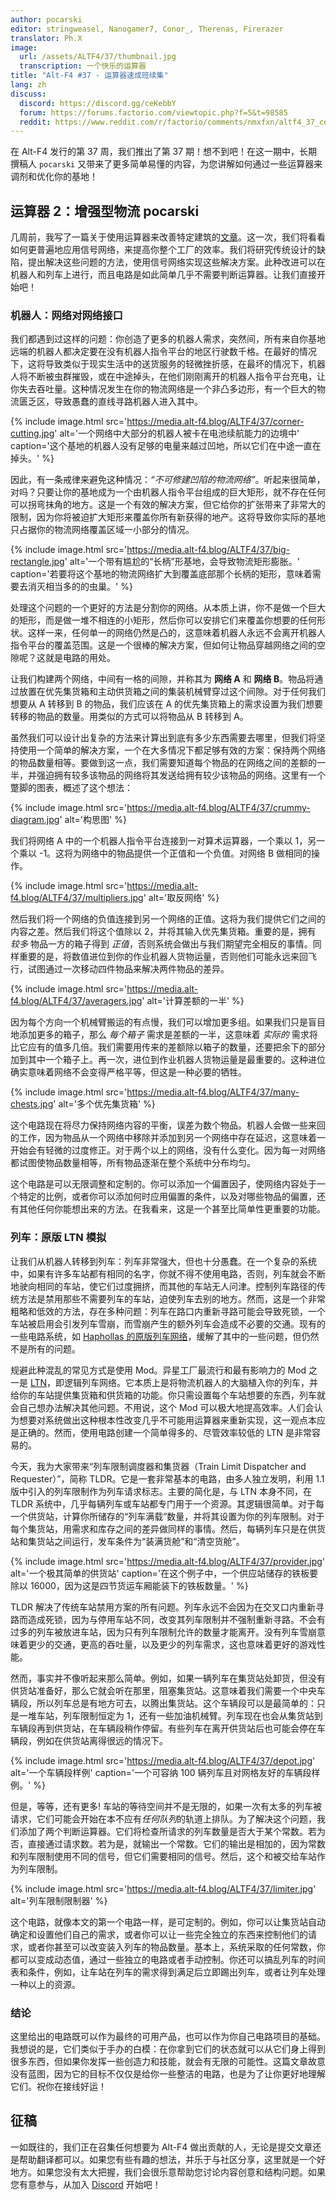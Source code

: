 ```yaml
---
author: pocarski
editor: stringweasel, Nanogamer7, Conor_, Therenas, Firerazer
translator: Ph.X
image:
  url: /assets/ALTF4/37/thumbnail.jpg
  transcription: 一个快乐的运算器
title: "Alt-F4 #37 - 运算器速成班续集"
lang: zh
discuss:
  discord: https://discord.gg/ceKebbY
  forum: https://forums.factorio.com/viewtopic.php?f=5&t=98585
  reddit: https://www.reddit.com/r/factorio/comments/nmxfxn/altf4_37_combinator_crash_course_continuation/
---
```


在 Alt-F4 发行的第 37 周，我们推出了第 37 期！想不到吧！在这一期中，长期撰稿人 `pocarski` 又带来了更多简单易懂的内容，为您讲解如何通过一些运算器来调剂和优化你的基地！

## 运算器 2：增强型物流 <author>pocarski</author>

几周前，我写了一篇关于使用运算器来改善特定建筑的[文章](https://alt-f4.blog/zh/ALTF4-31/#%E8%BF%90%E7%AE%97%E5%99%A8%E4%BB%A5%E5%8F%8A%E4%B8%BA%E4%BB%80%E4%B9%88%E4%BD%A0%E6%97%A0%E9%9C%80%E7%95%8F%E6%83%A7%E5%AE%83%E4%BB%AC-pocarski)。这一次，我们将看看如何更普遍地应用信号网络，来提高你整个工厂的效率。我们将研究传统设计的缺陷，提出解决这些问题的方法，使用信号网络实现这些解决方案。此种改进可以在机器人和列车上进行，而且电路是如此简单几乎不需要判断运算器。让我们直接开始吧！

### 机器人：网络对网络接口

我们都遇到过这样的问题：你创造了更多的机器人需求，突然间，所有来自你基地远端的机器人都决定要在没有机器人指令平台的地区行驶数千格。在最好的情况下，这将导致类似于现实生活中的送货服务的轻微挫折感，在最坏的情况下，机器人将不断被虫群摧毁，或在中途掉头，在他们刚刚离开的机器人指令平台充电，让你失去吞吐量。这种情况发生在你的物流网络是一个非凸多边形，有一个巨大的物流匮乏区，导致愚蠢的直线寻路机器人进入其中。

{% include image.html src='https://media.alt-f4.blog/ALTF4/37/corner-cutting.jpg' alt='一个网络中大部分的机器人被卡在电池续航能力的边境中' caption='这个基地的机器人没有足够的电量来越过凹地，所以它们在中途一直在掉头。' %}

因此，有一条戒律来避免这种情况：*“不可修建凹陷的物流网络”*。听起来很简单，对吗？只要让你的基地成为一个由机器人指令平台组成的巨大矩形，就不存在任何可以拐弯抹角的地方。这是一个有效的解决方案，但它给你的扩张带来了非常大的限制，因为你将被迫扩大矩形来覆盖你所有新获得的地产。这将导致你实际的基地只占据你的物流网络覆盖区域一小部分的情况。

{% include image.html src='https://media.alt-f4.blog/ALTF4/37/big-rectangle.jpg' alt='一个带有尴尬的“长柄”形基地，会导致物流矩形膨胀。' caption='若要将这个基地的物流网络扩大到覆盖底部那个长柄的矩形，意味着需要去消灭相当多的的虫巢。' %}

处理这个问题的一个更好的方法是分割你的网络。从本质上讲，你不是做一个巨大的矩形，而是做一堆不相连的小矩形，然后你可以安排它们来覆盖你想要的任何形状。这样一来，任何单一的网络仍然是凸的，这意味着机器人永远不会离开机器人指令平台的覆盖范围。这是一个很棒的解决方案，但如何让物品穿越网络之间的空隙呢？这就是电路的用处。

让我们构建两个网络，中间有一格的间隙，并称其为 **网络 A** 和 **网络 B**。物品将通过放置在优先集货箱和主动供货箱之间的集装机械臂穿过这个间隙。对于任何我们想要从 A 转移到 B 的物品，我们应该在 A 的优先集货箱上的需求设置为我们想要转移的物品的数量。用类似的方式可以将物品从 B 转移到 A。

虽然我们可以设计出复杂的方法来计算出到底有多少东西需要去哪里，但我们将坚持使用一个简单的解决方案，一个在大多情况下都足够有效的方案：保持两个网络的物品数量相等。要做到这一点，我们需要知道每个物品的在网络之间的差额的一半，并强迫拥有较多该物品的网络将其发送给拥有较少该物品的网络。这里有一个蹩脚的图表，概述了这个想法：

{% include image.html src='https://media.alt-f4.blog/ALTF4/37/crummy-diagram.jpg' alt='构思图' %}

我们将网络 A 中的一个机器人指令平台连接到一对算术运算器，一个乘以 1，另一个乘以 -1。这将为网络中的物品提供一个正值和一个负值。对网络 B 做相同的操作。

{% include image.html src='https://media.alt-f4.blog/ALTF4/37/multipliers.jpg' alt='取反网络' %}

然后我们将一个网络的负值连接到另一个网络的正值。这将为我们提供它们之间的内容之差。然后我们将这个值除以 2，并将其输入优先集货箱。重要的是，拥有 *较多* 物品一方的箱子得到 *正值*，否则系统会做出与我们期望完全相反的事情。同样重要的是，将数值进位到你的作业机器人货物运量，否则他们可能永远来回飞行，试图通过一次移动四件物品来解决两件物品的差异。

{% include image.html src='https://media.alt-f4.blog/ALTF4/37/averagers.jpg' alt='计算差额的一半' %}

因为每个方向一个机械臂搬运的有点慢，我们可以增加更多组。如果我们只是盲目地添加更多的箱子，那么 *每个箱子* 需求是差额的一半，这意味着 *实际的* 需求将比它应有的值多几倍。我们需要用传来的差额除以箱子的数量，还要把余下的部分加到其中一个箱子上。再一次，进位到作业机器人货物运量是最重要的。这种进位确实意味着网络不会变得严格平等，但这是一种必要的牺牲。

{% include image.html src='https://media.alt-f4.blog/ALTF4/37/many-chests.jpg' alt='多个优先集货箱' %}

这个电路现在将尽力保持网络内容的平衡，误差为数个物品。机器人会做一些来回的工作，因为物品从一个网络中移除并添加到另一个网络中存在延迟，这意味着一开始会有轻微的过度修正。对于两个以上的网络，没有什么变化。因为每一对网络都试图使物品数量相等，所有物品逐渐在整个系统中分布均匀。

这个电路是可以无限调整和定制的。你可以添加一个偏置因子，使网络内容处于一个特定的比例，或者你可以添加何时应用偏置的条件，以及对哪些物品的偏置，还有其他任何你能想出来的方法。在我看来，这是一个甚至比简单性更重要的功能。

### 列车：原版 LTN 模拟

让我们从机器人转移到列车：列车非常强大，但也十分愚蠢。在一个复杂的系统中，如果有许多车站都有相同的名字，你就不得不使用电路，否则，列车就会不断地驶向相同的车站，使它们过度拥挤，而其他的车站无人问津。控制列车路径的传统方法是禁用那些不需要列车的车站，迫使列车去别的地方。然而，这是一个非常粗略和低效的方法，存在多种问题：列车在路口内重新寻路可能会导致死锁，一个车站被启用会引发列车雪崩，而雪崩产生的额外列车会造成不必要的交通。现有的一些电路系统，如 [Haphollas 的原版列车网络](https://www.reddit.com/r/factorio/comments/aa3pz8/vanilla_train_network_by_haphollas/)，缓解了其中的一些问题，但仍然不是所有的问题。

规避此种混乱的常见方式是使用 Mod。异星工厂最流行和最有影响力的 Mod 之一是 [LTN](https://mods.factorio.com/mods/Optera/LogisticTrainNetwork)，即逻辑列车网络。它本质上是将物流机器人的大脑植入你的列车，并给你的车站提供集货箱和供货箱的功能。你只需设置每个车站想要的东西，列车就会自己想办法解决其他问题。不用说，这个 Mod 可以极大地提高效率。人们会认为想要对系统做出这种根本性改变几乎不可能用运算器来重新实现，这一观点本应是正确的。然而，使用电路创建一个简单得多的、尽管效率较低的 LTN 是非常容易的。

今天，我为大家带来“列车限制调度器和集货器（Train Limit Dispatcher and Requester）”，简称 TLDR。它是一套非常基本的电路，由多人独立发明，利用 1.1 版中引入的列车限制作为列车请求标志。主要的简化是，与 LTN 本身不同，在 TLDR 系统中，几乎每辆列车或车站都专门用于一个资源。其逻辑很简单。对于每一个供货站，计算你所储存的“列车满载”数量，并将其设置为你的列车限制。对于每个集货站，用需求和库存之间的差异做同样的事情。然后，每辆列车只是在供货站和集货站之间运行，发车条件为“装满货舱”和“清空货舱”。

{% include image.html src='https://media.alt-f4.blog/ALTF4/37/provider.jpg' alt='一个极其简单的供货站' caption='在这个例子中，一个供应站储存的铁板要除以 16000，因为这是四节货运车厢能装下的铁板数量。' %}

TLDR 解决了传统车站禁用方案的所有问题。列车永远不会因为在交叉口内重新寻路而造成死锁，因为与停用车站不同，改变其列车限制并不强制重新寻路。不会有过多的列车被放进车站，因为只有列车限制允许的数量才能离开。没有列车雪崩意味着更少的交通，更高的吞吐量，以及更少的列车需求，这也意味着更好的游戏性能。

然而，事实并不像听起来那么简单。例如，如果一辆列车在集货站处卸货，但没有供货站准备好，那么它就会听在那里，阻塞集货站。这意味着我们需要一个中央车辆段，所以列车总是有地方可去，以腾出集货站。这个车辆段可以是最简单的：只是一堆车站，列车限制恒定为 1，还有一些加油机械臂。列车现在也会从集货站到车辆段再到供货站，在车辆段稍作停留。有些列车在离开供货站后也可能会停在车辆段，例如在供货站离得很远的情况下。

{% include image.html src='https://media.alt-f4.blog/ALTF4/37/depot.jpg' alt='一个车辆段样例' caption='一个可容纳 100 辆列车且对网格友好的车辆段样例。' %}

但是，等等，还有更多! 车站的等待空间并不是无限的，如果一次有太多的列车被请求，它们可能会开始在本不应有*任何队列*的轨道上排队。为了解决这个问题，我们添加了两个判断运算器。它们将检查所请求的列车数量是否大于某个常数。若为否，直接通过请求数。若为是，就输出一个常数。它们的输出是相加的，因为常数和列车限制使用不同的信号，但它们需要相同的信号。然后，这个和被交给车站作为列车限制。

{% include image.html src='https://media.alt-f4.blog/ALTF4/37/limiter.jpg' alt='列车限制限制器' %}

这个电路，就像本文的第一个电路一样，是可定制的。例如，你可以让集货站自动确定和设置他们自己的需求，或者你可以让一些完全独立的东西来控制他们的请求，或者你甚至可以改变装入列车的物品数量。基本上，系统采取的任何常数，你都可以变成动态值，通过一些独立的电路或者手动控制。你还可以搞乱列车的时间表和条件，例如，让车站在列车的需求得到满足后立即踢出列车，或者让列车处理一种以上的资源。

### 结论

这里给出的电路既可以作为最终的可用产品，也可以作为你自己电路项目的基础。我想说的是，它们类似于手办的白模：在你拿到它们的状态就可以从它们身上得到很多东西，但如果你发挥一些创造力和技能，就会有无限的可能性。这篇文章故意没有蓝图，因为它的目标不仅仅是给你一些整洁的电路，也是为了让你更好地理解它们。祝你在接线好运！

## 征稿

一如既往的，我们正在召集任何想要为 Alt-F4 做出贡献的人，无论是提交文章还是帮助翻译都可以。如果您有些有趣的想法，并乐于与社区分享，这里就是一个好地方。如果您没有太大把握，我们会很乐意帮助您讨论内容创意和结构问题。如果您有意参与，从加入 [Discord](https://discord.gg/nxnCFkb) 开始吧！